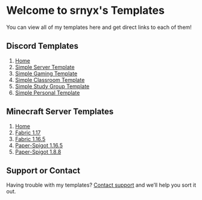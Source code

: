 # Welcome to srnyx's Templates
You can view all of my templates here and get direct links to each of them!

## Discord Templates
1. [Home](https://www.discord.style/user/242385234992037888)
2. [Simple Server Template](https://temp.srnyx.xyz/simple)
3. [Simple Gaming Template](https://temp.srnyx.xyz/gaming)
4. [Simple Classroom Template](https://temp.srnyx.xyz/classroom)
5. [Simple Study Group Template](https://temp.srnyx.xyz/studygroup)
6. [Simple Personal Template](https://temp.srnyx.xyz/personal)

## Minecraft Server Templates
1. [Home](https://temp.srnyx.xyz/mc)
2. [Fabric 1.17](https://github.com/srnyx/mc-server-templates/tree/main/Fabric%201.17)
3. [Fabric 1.16.5](https://github.com/srnyx/mc-server-templates/tree/main/Fabric%201.16.5)
4. [Paper-Spigot 1.16.5](https://github.com/srnyx/mc-server-templates/tree/main/Paper-Spigot%201.16.5)
5. [Paper-Spigot 1.8.8](https://github.com/srnyx/mc-server-templates/tree/main/Paper-Spigot%201.8.8)

## Support or Contact
Having trouble with my templates? [Contact support](https://srnyx.xyz/discord) and we’ll help you sort it out.
